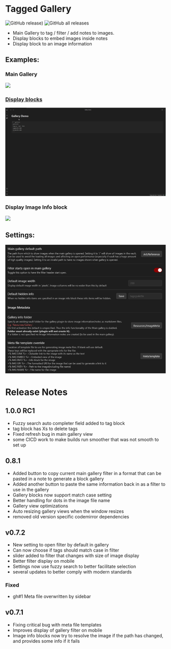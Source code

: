 # Tagged Gallery
![GitHub release)](https://img.shields.io/github/v/release/TomNCatz/obsidian-gallery)
![GitHub all releases](https://img.shields.io/github/downloads/TomNCatz/obsidian-gallery/total)

- Main Gallery to tag / filter / add notes to images.
- Display blocks to embed images inside notes
- Display block to an image information

## Examples:

### Main Gallery
![](https://raw.githubusercontent.com/TomNCatz/obsidian-gallery/main/docs/images/Example_main_gallery.gif)

### [Display blocks](docs/READEME_DisplayBlocks.md)

![](https://raw.githubusercontent.com/TomNCatz/obsidian-gallery/main/docs/images/Example_Display_Block.gif)

### Display Image Info block

![](https://raw.githubusercontent.com/TomNCatz/obsidian-gallery/main/docs/images/Example_Info_Block.gif)

## Settings:

![](https://raw.githubusercontent.com/TomNCatz/obsidian-gallery/main/docs/images/Gallery_Settings.png)


# Release Notes
## 1.0.0 RC1
 - Fuzzy search auto completer field added to tag block
 - tag block has Xs to delete tags
 - Fixed refresh bug in main gallery view
 - some CICD work to make builds run smoother that was not smooth to set up

## 0.8.1
 - Added button to copy current main gallery filter in a format that can be pasted in a note to generate a block gallery
 - Added another button to paste the same information back in as a filter to use in the gallery
 - Gallery blocks now support match case setting
 - Better handling for dots in the image file name
 - Gallery view optimizations
 - Auto resizing gallery views when the window resizes
 - removed old version specific codemirror dependencies

## v0.7.2
 - New setting to open filter by default in gallery
 - Can now choose if tags should match case in filter
 - slider added to filter that changes with size of image display
 - Better filter display on mobile
 - Settings now use fuzzy search to better facilitate selection
 - several updates to better comply with modern standards

### Fixed
 - gh#1 Meta file overwritten by sidebar

## v0.7.1
 - Fixing critical bug with meta file templates
 - Improves display of gallery filter on mobile
 - Image info blocks now try to resolve the image if the path has changed, and provides some info if it fails